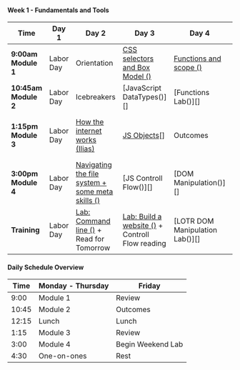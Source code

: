<!--## Unit 4: Client-side Frameworks-->

<!--#### Week 12: Project 4-->

<!--Time | Day 1                                 | Day 2                                               | Day 3                                              | Day 4                                     | Day 5-->
<!------- | --------------------------------      | -------------------------------------               | ------------------------------------               | ----------------------------------------  | ------------------------------------->
<!--**9:30am** | [Scrum][12-1A] | [Scrum][12-2A] | [Scrum][12-3A] | [Project Work][12-4A] | [Sleep][12-5A]-->
<!--**9:45am** | [Project Work][12-1B] | [Project Work][12-2B] | [Project Work][12-3B] | [Project Work][12-4B] | [Sleep][12-5B]  -->
<!--**11am** |[Mock Interviews][12-1C] | [Mock Interviews][12-2C] | [Project Work][12-3C] | [Project Work][12-4C] | [Outcomes][12-5C]-->
<!--**1:30pm - 5pm** |[Project Work][12-1D] | [Project Work][12-2D] | [Project Work][12-3D] | [Presentations][12-4D] | 1:00 PM [Final Survey, Certificates, and Recap][12-5D]-->
<!--**Homework** |[Project Work][12-1E] | [Project Work][12-2E] | [Project Work][12-3E] | [Presentations][12-4E] | 4:00 PM[ Happy Hour][12-5E]-->

<!--[12-1A]: # " "-->
<!--[12-1B]: # " "-->
<!--[12-1C]: # " "-->
<!--[12-1D]: # " "-->
<!--[12-1E]: # " "-->

<!--[12-2A]: # " "-->
<!--[12-2B]: # " "-->
<!--[12-2C]: # " "-->
<!--[12-2D]: # " "-->
<!--[12-2E]: # " "-->

<!--[12-3A]: # " "-->
<!--[12-3B]: # " "-->
<!--[12-3C]: # " "-->
<!--[12-3D]: # " "-->
<!--[12-3E]: # " "-->

<!--[12-4A]: # " "-->
<!--[12-4B]: # " "-->
<!--[12-4C]: # " "-->
<!--[12-4D]: # " "-->
<!--[12-4E]: # " "-->

<!--[12-5A]: # " "-->
<!--[12-5B]: # " "-->
<!--[12-5C]: # " "-->
<!--[12-5D]: # " "-->
<!--[12-5E]: # " "-->

<!--#### Week 11: Decoupled Client / Server & More-->

<!--Time | Day 1                                 | Day 2                                               | Day 3                                              | Day 4                                     | Day 5-->
<!------- | --------------------------------      | -------------------------------------               | ------------------------------------               | ----------------------------------------  | ------------------------------------->
<!--**9:17am Module 1** | [Science Fair (Group)][11-1A] |[Rails API mode (Alex)][11-2A]  | [Lightning Talks][11-3C]  | [Project 4 Intro][11-5A] | Project 4 |-->
<!--**10:45am Module 2** | [ngAnimate (Ben)][11-1B] | [Rangular Lab (Alex)][11-2B] | [Lightning Talks][11-3C] | Planning | Outcomes |-->
<!--**1:30pm Module 3** | [Not-so-MEAN Express API (Ben)][11-1C] | [Gulp (Ilias)][11-2C] | [Lightning Talks][11-3C] | Approvals | Project 4 | [Approvals][11-5C] |-->
<!--**3:00pm Module 4** | [Not-so-MEAN Angular][11-1D] | [React (Ilias)][11-2D] | [Redux (Ilias)][11-3D] | Approvals | Project 4 | [Outcomes][11-5D] |-->
<!--**Homework** |  [Lightning Talks Prep][11-1E] | [Lightning Talks Prep][11-2E] | Project Ideation | Project 4 | Project 4 |-->

<!--#### Extra Lab for Auth in Angular: [angular-auth-satellizer](https://github.com/sf-wdi-29/angular-auth-satellizer) -->

<!--[11-1A]: # "Science Fair"-->
<!--[11-1B]: https://github.com/sf-wdi-29/angular-animations-intro "ngAnimate"-->
<!--[11-1C]: https://github.com/sf-wdi-29/express-flashcards-api "Not-so-MEAN Express API"-->
<!--[11-1D]: https://github.com/sf-wdi-29/animated-cards/tree/has-directive-method "Not-so-MEAN Angular"-->
<!--[11-1E]: # " "-->

<!--[11-2A]: https://github.com/sf-wdi-29/rails-api-lesson/blob/master/readme.md "Rails API mode"-->
<!--[11-2B]: https://github.com/sf-wdi-29/rails-api-lab "Rangular"-->
<!--[11-2C]: https://github.com/sf-wdi-29/gulp "Gulp"-->
<!--[11-2D]: https://github.com/sf-wdi-29/react "React"-->
<!--[11-2E]: # " "-->

<!--[11-3A]: # "Rangular Lesson"-->
<!--[11-3B]: # "Rangular Lab"-->
<!--[11-3C]: https://github.com/sf-wdi-29/lighting-talks "Lighting Talks"-->
<!--[11-3D]: https://github.com/sf-wdi-29/redux "Redux"-->
<!--[11-3E]: # " "-->

<!--[11-4A]: # " "-->
<!--[11-4B]: # " "-->
<!--[11-4C]: # "Project 4"-->
<!--[11-4D]: # " "-->
<!--[11-4E]: # " "-->

<!--[11-5A]: https://github.com/sf-wdi-29/project-4 " "-->
<!--[11-5B]: # " "-->
<!--[11-5C]: # " "-->
<!--[11-5D]: # " "-->
<!--[11-5E]: # " "-->

<!--#### Week 10: Angular-->

<!--Time | Day 1                           | Day 2                                               | Day 3                                              | Day 4                                     | Day 5-->
<!------- | --------------------------------      | -------------------------------------               | ------------------------------------               | ----------------------------------------  | ------------------------------------->
<!--**9:17am Module 1** | July 4th | [Intro to Angular (Ilias)][10-1A] | [Angular Hangman (Ilias)][10-2A] | [Routing (Ben)][10-3A] | [Firebase (Ilias)][10-5A] |-->
<!--**10:45am Module 2** | July 4th |[Angular LAB (Ilias)][10-1B] | [Angular Hangman (Ilias)][10-2B] | [Wine App (Ben)][10-3B] | [Outcomes][10-5B]-->
<!--**1:30pm Module 3** | July 4th |[Directives Lesson (Ben)][10-1C] | [$http and promises (Alex)][10-2C] | [$resource (Alex)][10-3C] | [Review][10-5C]-->
<!--**3:00pm Module 4** | July 4th |[Directives Lab (Ben)][10-1D] | [$http LAB (Alex)][10-2D] | [Refactor Wine App (Alex)][10-3D] | [Rapid Prototyping][10-5D]-->
<!--**Homework** | July 4th |[Finish Labs][10-1E] | ui-router vs ngRoute readings: [#1][10-2E] + [#2][10-2F] + [#3][10-2G] | [Finish Labs][10-3E] | [Rapid Prototyping][10-5E] and [Lightning Talk Research][10-5F]-->

<!--[10-1A]: https://github.com/sf-wdi-29/angular-intro "Intro to Angular"-->
<!--[10-1B]: https://github.com/sf-wdi-29/angular-intro "Intro to Angular Lab"-->
<!--[10-1C]: https://github.com/sf-wdi-29/angular-directives-lesson "Directives Lesson"-->
<!--[10-1D]: https://github.com/sf-wdi-29/angular-directives-lab "Directives Lab"-->
<!--[10-1E]: # "Homework"-->

<!--[10-2A]: https://github.com/sf-wdi-29/ng-hangman "Angular Hangman"-->
<!--[10-2B]: https://github.com/sf-wdi-29/ng-hangman "Angular Hangman"-->
<!--[10-2C]: https://github.com/sf-wdi-29/http-workshop "$http and promises"-->
<!--[10-2D]: https://github.com/sf-wdi-29/http-lab "$http lab"-->
<!--[10-2E]: http://stackoverflow.com/questions/21023763/angularjs-difference-between-angular-route-and-angular-ui-router "ui-router vs ngRoute"-->
<!--[10-2F]: https://prezi.com/dfwwmbkk2-ac/ng-route-vs-ui-router/ "ui-router vs ngRoute"-->
<!--[10-2G]: http://www.amasik.com/angularjs-ngroute-vs-ui-router/ "ui-router vs ngRoute"-->

<!--[10-3A]: https://github.com/sf-wdi-29/angular_routing_lab "Routing"-->
<!--[10-3B]: https://github.com/sf-wdi-29/angular_routing_lab "Wine App"-->
<!--[10-3C]: https://github.com/sf-wdi-29/angular-resource "ngResource"-->
<!--[10-3D]: # "Book App"-->
<!--[10-3E]: # "reading"-->

<!--[10-4A]: # "MEAN Stack"-->
<!--[10-4B]: # "MEAN ToDo"-->
<!--[10-4C]: # "Animations"-->
<!--[10-4D]: # "Firebase"-->
<!--[10-4E]: # "Animations Readme"-->

<!--[10-5A]: https://github.com/sf-wdi-29/ng-firebase "Firebase"-->
<!--[10-5B]: # "Outcomes" -->
<!--[10-5C]: https://github.com/sf-wdi-29/questions-in-a-hat/blob/master/week-10.md "Review / Questions in a Hat"-->
<!--[10-5D]: https://github.com/sf-wdi-29/rapid-prototype/blob/master/readme.md "Rapid Prototyping"-->
<!--[10-5E]: https://github.com/sf-wdi-29/rapid-prototype/blob/master/readme.md "Rapid Prototype Weekend Lab"-->
<!--[10-5F]: https://github.com/sf-wdi-29/lighting-talks "Lightning Talk Research"-->

<!--## Unit 3: Ruby on Rails-->

<!--#### Week 9: Rails Group Projects-->

<!--Time | Day 1                                 | Day 2                                               | Day 3                                              | Day 4                                     | Day 5-->
<!------- | --------------------------------      | -------------------------------------               | ------------------------------------               | ----------------------------------------  | ------------------------------------->
<!--**9:30am Module 1** | Project 3 | CS Topics: [String Matching][9-1A] (Alex) | CS Topics: [String Matching Pt 2][9-1A] (Alex) | CS Topics: [Auth Math Concepts][9-4B] (Ben) | [Project 3 Wrap-up][9-5A]-->
<!--**10:30am Module 2** | Project 3 | Project 3 | Project 3 | Project 3 | [Project 3 Presentations][9-5B] / 11:30 Outcomes | -->
<!--**1:30pm Module 3** | [Unit Testing with rspec-rails][9-1C] (Brianna) | Project 3 | Project 3 | Project 3 | [Presentations][9-5C] |-->
<!--**3:00pm Module 4** | Project 3 | Project 3 | Project 3 | Project 3 | [][9-5C] |-->
<!--**Homework** | Project 3 | Project 3 | Project 3 | Project 3 | [Look over the Angular Documentation][9-5E] + [Check out this blog][9-5F] + [Check out this Lab][9-5G]-->

<!--[9-1A]: https://github.com/sf-wdi-29/string-matching "String Sorting"-->
<!--[9-1C]: https://github.com/sf-wdi-29/rspec-rails-testing "Unit Testing with rspec-rails"-->
<!--[9-2A]: w09/d02/m1-linked-lists/ "Linked Lists"-->
<!--[9-3A]: w09/d03/m1-trees "Trees"-->
<!--[9-4A]: w09/d03/m2-dfs-bfs "Searching Trees"-->
<!--[9-4B]: https://github.com/sf-wdi-29/russian-postal-system-puzzle "Russian Postal Puzzle"-->
<!--[9-5A]: # "Project 3 Finishing Touches"-->
<!--[9-5B]: # "Project 3 Presentations"-->
<!--[9-5C]: # "Outcomes"-->
<!--[9-5E]: https://docs.angularjs.org/guide/introduction "Angular Reading"-->
<!--[9-5F]: http://stephanebegaudeau.tumblr.com/post/48776908163/everything-you-need-to-understand-to-start-with-->
<!--[9-5G]: https://github.com/sf-wdi-29/intro_angular_challenges-->

<!--#### Week 8 - Project Vagabond-->

<!--Time | Day 1                                      | Day 2                                | Day 3                                      | Day 4                                      | Day 5-->
<!------- |--------------------------------    | ------------------------------ | ---------------------------------  | ---------------------------------   | ------------------------------------->
<!--**9:30am Module 1** | [Team-Client Meeting][8-1A] | [Stack and Queues (Brianna)][8-2A]  | [Linked Lists (Ben)][8-3A] |[ Trees (Brianna)][8-4A] | Presentations-->
<!-- **10:45am Module 2** | Project Vagabond | Project Vagabond  | Project Vagabond | Project Vagabond | Outcomes-->
<!--**1:30pm Module 3** |Project Vagabond| Project Vagabond | Project Vagabond | Project Vagabond |  Project 3 Pitches-->
<!--**3:00pm Module 4** | Project Vagabond |  Project Vagabond |  Project Vagabond |  Project Vagabond | Project 3 Approvals-->
<!--**Homework** | Project Vagabond | Project Vagabond | Project Vagabond | [Prepare Project 3 Pitch][8-4E] | [Project 3][8-5E]-->

<!--[8-1A]: https://github.com/sf-wdi-29/project-vagabond "Project Vagabond"-->

<!--[8-2A]: https://github.com/sf-wdi-29/stacks-and-queues "Stacks and Queues"-->

<!--[8-3A]: https://github.com/sf-wdi-29/linked-lists "Linked Lists"-->

<!--[8-4A]: https://github.com/sf-wdi-29/trees "Trees"-->

<!--[8-4E]: https://github.com/sf-wdi-29/project-03/blob/master/lightning-pitch.md "Project 3 Pitch"-->

<!--[8-5E]: https://github.com/sf-wdi-29/project-03 "Project 3"-->


<!--#### Week 7 - Ruby on Rails-->

<!-- Time | Day 1 |   Day 2   | Day 3   | Day 4 | Day  5  |-->
<!------- | -------- | --------------------------------                         | ------------------------------------                  | ------------------------------------     | ---------------------------------------   |-->
<!-- **9:17am Module 1** | [Ruby Pair Exercises (Alex)][7-1A]  | [Intro to Rails (Alex)][7-2A] | [Asset Pipeline Poem (Ben)][7-3A] | [Auth (Ilias)][7-4A]  |[Review (Alex)][7-5A]               |-->
<!-- **10:45am Module 2** | [OOP Wheel of Fortune (Alex)][7-1B]    | [Controllers and Routes (Alex)][7-2B] | [Rails Bog App (Ben)][7-3B] | [Auth Lab (Ilias)][7-4B]       | [Outcomes (Neda)][7-5B]    |-->
<!-- **1:30pm Module 3** | [Rspec and TDD (Ilias)][7-1C]   |  [Layouts and Partials (Ben)][7-2C]| [Validations and Errors (Ilias)][7-3C] | [Many to Many (Ben)][7-4C] |  [ Questions in a Hat (Ilias)][7-5C]   |-->
<!--**3:00pm Module 4** | [Rspec and TDD Lab (Ilias)][7-1D]     | [Rock n Rails (Ben)][7-2D] | [Validations and Errors Lab (Ilias)][7-3D] | [Many to Many (Ben)][7-4D] |  [Library App Weekend Lab (Annabelle)][7-5D]    |-->
<!--**Homework** | Finish Labs |  Finish Labs | Finish Labs + [Video: How not to store passwords](https://www.youtube.com/watch?v=8ZtInClXe1Q) |  Finish Labs | [Library App Weekend Lab (Annabelle)][7-5E] |-->


<!--[7-1A]:  https://github.com/sf-wdi-29/ruby-drills "Ruby Pair Exercises"-->
<!--[7-1B]:  https://github.com/sf-wdi-29/wheel_of_fortune "OOP Wheel of Fortune" -->
<!--[7-1C]: https://github.com/sf-wdi-29/rspec "Rspec and TDD Lesson"-->
<!--[7-1D]: https://github.com/sf-wdi-29/rspec "Rspec and TDD Lab"-->
<!--[7-1E]: # "Finish Labs"-->

<!--[7-2A]: https://github.com/sf-wdi-29/intro-to-rails "Intro to Rails"-->
<!--[7-2B]: https://github.com/sf-wdi-29/rails-controllers-and-routes "Controllers & Routes"-->
<!--[7-2C]: https://github.com/sf-wdi-29/rails-layouts-and-partials "Layouts & Partials"-->
<!--[7-2D]: https://github.com/sf-wdi-29/rock-n-rails "Rock n Rails"-->
<!--[7-2E]: https://github.com/sf-wdi-29/rock-n-rails "Rock n Rails"-->

<!--[7-3A]: https://github.com/sf-wdi-29/asset-pipeline-poem "Asset Pipeline"-->
<!--[7-3B]: https://github.com/sf-wdi-29/rails-bog-app "Bog App"-->
<!--[7-3C]: https://github.com/sf-wdi-29/rails-validations-errors "Validations and Errors"-->
<!--[7-3D]: https://github.com/sf-wdi-29/rails-validations-errors-lab "Validations and Errors Lab"-->
<!--[7-3E]: # "Finish Labs"-->

<!--[7-4A]: https://github.com/sf-wdi-29/rails-auth "Auth"-->
<!--[7-4B]: https://github.com/sf-wdi-29/rails-auth "More Auth"-->
<!--[7-4C]: https://github.com/sf-wdi-29/rails-many-to-many "Many to Many"-->
<!--[7-4D]: https://github.com/sf-wdi-29/rails-many-to-many "Many to Many"-->
<!--[7-4E]: # "Finish Labs"-->

<!--[7-5A]: # "Review"-->
<!--[7-5B]: # "Outcomes"-->
<!--[7-5C]: https://github.com/sf-wdi-29/questions-in-a-hat/blob/master/week-07.md "Questions in a Hat"-->
<!--[7-5D]: https://github.com/sf-wdi-29/library-app "Library App"-->
<!--[7-5E]: https://github.com/sf-wdi-29/library-app "Library App"-->

<!--## Unit 2: RESTful Applications-->

<!--#### Week 6 - Sinatra Single-Resource App-->

<!-- Time | Day 1 |   Day 2   | Day 3   | Day 4 | Day  5  |-->
<!------- | -------- | --------------------------------                         | ------------------------------------                  | ------------------------------------     | ---------------------------------------   |-->
<!-- **9:30am Module 1** | [Sinatra Relationships (Ben)][6-1A]  | [Username Generator (Ilias)][6-2A] | [Go Fish game (Alex)][6-3A] | Project 2  |      [Project 2 Presentations][6-5A]      |-->
<!-- **10:45am Module 2** | Project 2    | Project 2  | Project 2  | Project 2      | Outcomes     |-->
<!-- **1:30pm Module 3** |  Project 2    |   Project 2  |  Project 2   |  Project 2   | Project 2 Presentations  |-->
<!--**3:00pm Module 4** |  Project 2     | Project 2   |  Project 2   | Project 2 |  Happy Hour   |-->
<!--**Homework** | Homework | Homework | Homework | Homework |  [Rails for Zombies (spend ~2  hours)](http://railsforzombies.org/levels/1) |-->


<!--[6-1A]: https://github.com/sf-wdi-29/sinatra-relationships-lab "Sinatra Relationships"-->
<!--[6-2A]: https://github.com/sf-wdi-29/username-generator "Username Generator"-->
<!--[6-3A]: https://github.com/sf-wdi-29/go-fish-card-game "Go Fish Game"-->
<!--[6-5A]: https://github.com/sf-wdi-29/student-projects/blob/master/second-projects.md "second projects"-->


<!--Extra Resources:-->

<!--* [Deploy to Heroku](https://gist.github.com/awhit012/bd544c8c252434d1fe6fe01cbfa252d6)-->
<!--* [Method Organization in Sinatra](https://github.com/sf-wdi-29/sinatra-helper-methods)-->
<!--* [Debugging Ruby Applications](https://github.com/sf-wdi-29/debugging-ruby-applications)-->
<!--* [Seeding a Sinatra App](https://github.com/sf-wdi-29/sinatra-app-seed/blob/master/readme.md)-->
<!--* [Front-end Assets](https://github.com/sf-wdi-29/front-end-assets/blob/master/readme.md)-->

<!--#### Week 5 - Ruby and Sinatra-->

<!--Time | Day 0 | Day 1 | Day 2 | Day 3 | Day 4-->
<!------| -------------------------------- | ------------------------------------ | ------------------------------------ | --------------------------------------- | ------------------------------------->
<!--**9:17am Module 1** |Memorial Day | [Intro to Ruby (Alex)][5-1A] | [OOP Ruby (Ilias)][5-2A] |  [ActiveRecord Models (Ilias)][5-3A]       | [Review (Alex)][5-4A]-->
<!--**10:45am Module 2** | Memorial Day |  [Intro to Ruby Lab (Alex)][5-1B] | [OOP Ruby Lab (Ilias)][5-2B]   |    [ActiveRecord Models Lab (Ilias)][5-3B]     | Outcomes-->
<!--**1:30pm Module 3** | Memorial Day |  [Sinatra View Templating (Ben)][5-1C]| [Data Modeling (Alex)][5-2C] | [ActiveRecord (Ben)][5-3C]       | [Questions in a Hat (Ilias)][5-4C]-->
<!--**3:00pm Module 4** | Memorial Day |[Sinatra Controllers + Routes (Ben)][5-1D]  | [SQL (Alex)][5-2D]   |     [ActiveRecord Lab][5-3D]  | [Sinatra Project][5-4D]-->
<!--**Homework** | Memorial Day | [Sinatra Code Study + Ruby Grandma Exercise (Alex)][5-1E]  | [Carmen Sandiego Lab][5-2E]  | [Start Sinatra Project][5-3E]      | [Sinatra Project ][5-4E]-->

<!--[5-1A]: https://github.com/sf-wdi-29/intro-ruby "Intro to Ruby"-->
<!--[5-1B]: https://github.com/sf-wdi-29/ruby-koans "Intro to Ruby Lab"-->
<!--[5-1C]: https://github.com/sf-wdi-29/intro-sinatra "Sinatra Setup + Layouts & Templating"-->
<!--[5-1D]: https://github.com/sf-wdi-29/sinatra-controllers-and-routes "Controllers & RESTful Routing"-->
<!--[5-1E]: https://github.com/sf-wdi-29/deaf-grandma  "Sinatra Code Study + Ruby Grandma Exercise"-->

<!--[5-2A]: https://github.com/sf-wdi-29/ruby-oop "Ruby OOP Lesson"-->
<!--[5-2B]: https://github.com/sf-wdi-29/monkey-oop "Ruby OOP Lab"-->
<!--[5-2C]: https://github.com/sf-wdi-29/data-modeling "Relational Data Modeling"-->
<!--[5-2D]: https://github.com/sf-wdi-29/sql "SQL Select Lab"-->
<!--[5-2E]: https://github.com/sf-wdi-29/sql-carmen-sandiego "SQL"-->

<!--[5-3A]: https://github.com/sf-wdi-29/active-record-models "Building Models with ActiveRecord and Migrations"-->
<!--[5-3B]: https://github.com/sf-wdi-29/modeling-tunr "Models and Migrations Lab"-->
<!--[5-3C]: https://github.com/sf-wdi-29/active-record-methods-finders "ActiveRecord Methods and Finders"-->
<!--[5-3D]: https://github.com/sf-wdi-29/active-record-pizza-lab "ActiveRecord Finders lab"-->
<!--[5-3E]: https://github.com/sf-wdi-29/project-2 "Sinatra Project"-->

<!--[5-4A]: # "Review"-->
<!--[5-4B]: # "Outcomes"-->
<!--[5-4C]: # "Questions in a Hat"-->
<!--[5-4D]: #  "Weekend Sinatra app"-->
<!--[5-4E]: #  "Weekend Sinatra app"-->

<!--#### Week 4 - Node and Express-->

<!--Time | Day 1                                    | Day 2                                 | Day 3                                | Day 4                                    | Day 5-->
<!------- | --------------------------------         | ------------------------------------- | ------------------------------------ | ---------------------------------------- | ------------------------------------->
<!--**9:17am Module 1** | [Intro to Node.js (Ilias)][4-1A]         | [Intro to Mongo (Alex)][4-2A]             | [Views in Express (Ben)][4-3A]    | [Tune.ly][4-4A]               | [Review (Ben)][4-5A]-->
<!--**10:45am Module 2** |  [Intro to Express (Ilias)][4-1B]         | [Intro to Mongoose (Alex)][4-2B]              |    [Lab: Views in Express (Ben)][4-3B]   | [Tune.ly][4-4B]        | [Outcomes][4-5B]-->
<!--**1:30pm Module 3** | [Building Express routes part 1 (Ben)][4-1C]                        | [Data Organization in Mongo (Ilias)][4-2C] |[Lab: ToDo List App (Alex)][4-3C] | [Tune.ly][4-4C]     | [Questions in a Hat (Ilias)][4-5C]-->
<!--**3:00pm Module 4** | [Building Express Routes part 2 (Ben)][4-1D]                  | [Lab: Full Stack JavaScript (Ilias)][4-2D]|   [ Ajax OOP Refactor Lab (Alex)][4-3D]      | [Tune.ly][4-4D]       | [Personal API Lab (Alex)][4-4E]-->
<!--**Homework** | [More Express Routes][4-1E] | [Lab: Mongo][4-2E]   |   [Finish Labs][4-3B]   | No Homework! You earned a break! Go Warriors! | Finish Lab + [First 3 Chapters of Why's Guide][4-5E]-->


<!--[4-1A]: https://github.com/sf-wdi-29/nodejs "Intro to Node.js"-->
<!--[4-1B]: https://github.com/sf-wdi-29/express "Intro to Express.js"-->
<!--[4-1C]: https://github.com/sf-wdi-29/express-routing-lesson "Building Express Routes part 1"-->
<!--[4-1D]: https://github.com/sf-wdi-29/express-routing-lab "Building Express Routes part 2"-->
<!--[4-1E]: https://github.com/sf-wdi-29/more-express-routes "More Express Routes"-->

<!--[4-2A]: https://github.com/sf-wdi-29/mongo-intro "Intro to Node with Mongo"-->
<!--[4-2B]: https://github.com/sf-wdi-29/intro-mongoose "Mongo-backed models with Mongoose"-->
<!--[4-2C]: https://github.com/sf-wdi-29/mongo-structured-data "Data Organization in Mongo"-->
<!--[4-2D]: https://github.com/sf-wdi-29/mongoose-books-app "Full Stack JavaScript Lab"-->
<!--[4-2E]: #  "Connecting Express Routes to Mongo Lab"-->

<!--[4-3A]: https://github.com/sf-wdi-29/express-views-lesson "Views in Express Lesson"-->
<!--[4-3B]: https://github.com/sf-wdi-29/express-views-lab "Views in Express Lab"-->
<!--[4-3C]: https://github.com/sf-wdi-29/test-driven-todo-api "Todo Lab, Part 1"-->
<!--[4-3D]: https://github.com/sf-wdi-29/ajax-oop-refactor-lab "AJAX Lesson"-->
<!--[4-3E]: # "Todo Lab, Part 2"-->

<!--[4-4A]: https://github.com/sf-wdi-29/tunely "Tunely"-->
<!--[4-4B]: https://github.com/sf-wdi-29/tunely "Tunely"-->
<!--[4-4C]: https://github.com/sf-wdi-29/tunely "Tunely"-->
<!--[4-4D]: https://github.com/sf-wdi-29/tunely "Tunely"-->
<!--[4-4E]: https://github.com/sf-wdi-29/express-personal-api "Tunely"-->

<!--[4-5A]: # "Review"-->
<!--[4-5B]: # "Outcomes"-->
<!--[4-5C]: https://github.com/sf-wdi-29/questions-in-a-hat/blob/master/week-04.md "Questions in a Hat"-->
<!--[4-5D]: # "Personal API Weekend Lab"-->
<!--[4-5E]: http://poignant.guide/book/chapter-1 "Personal API Weekend Lab"-->



<!--## Unit 1: The Client-->

<!--#### Week 3 - Project 1:  Browser Games-->

<!--Time | Day 1                                      | Day 2                                | Day 3                                      | Day 4                                      | Day 5-->
<!------- |--------------------------------    | ------------------------------ | ---------------------------------  | ---------------------------------   | ------------------------------------->
<!--**9:17am Module 1** | Review Training (Alex)| [Binary Search (Ben)][3-2A]  | [Bubble Sort (Alex)][3-3A] |[ Merge Sort (Ilias)][3-4A] | Feedback-->
<!-- **10:45am Module 2** |[Sass/CSS preprocessors (Ben) ][3-1B]| [Project 1][3-2B]  | [Project 1][3-3B] | [Project 1][3-4B]| Presentations-->
<!--**1:30pm Module 3** |[Agile development, wireframes, and user stories (Ilias)] [3-1C]| [Project 1][3-2C]  | [Project 1][3-3C] | [Outcomes][3-4C] |  Presentations-->
<!--**3:00pm Module 4** | [Project 1 Specs][3-1D] |  [Project 1][3-2D]|  [Project 1][3-3D]|  [Project 1][3-4D]| [Happy Hour][3-5D]-->
<!--**Training** | Project 1 | Project 1 | Project 1 | Project 1 | [Learn you Node][3-5E] and [Fix an Issue][3-5F]-->

<!--[3-1A]: # "Review Training"-->
<!--[3-1B]: https://github.com/sf-wdi-29/sass-intro "SASS Lesson"-->
<!--[3-1C]: https://github.com/sf-wdi-29/software-development-best-practices "Agile development, wireframes, and user stories"-->
<!--[3-1D]: https://github.com/sf-wdi-29/project-1 "Project 1 Specs"-->

<!--[3-2A]: https://github.com/sf-wdi-29/binary-search "Binary Search"-->
<!--[3-2B]: # "Project 1"-->
<!--[3-2C]: # "Project 1"-->
<!--[3-2D]: # "Project 1"-->

<!--[3-3A]: https://github.com/sf-wdi-29/bubble-sort "Bubble Sort"-->
<!--[3-3B]: # "Project 1"-->
<!--[3-3C]: # "Project 1"-->
<!--[3-3D]: # "Project 1"-->

<!--[3-4A]: https://github.com/sf-wdi-29/merge-sort "Merge Sort"-->
<!--[3-4B]: # "Project 1"-->
<!--[3-4C]: # "Outcomes"-->
<!--[3-4D]: # "Project 1"-->

<!--[3-5A]: # "Presentations"-->
<!--[3-5B]: # "Presentations"-->
<!--[3-5C]: # "Review"-->
<!--[3-5D]: # "Happy Hour"-->
<!--[3-5E]: https://github.com/workshopper/learnyounode "Learn you Node"-->
<!--[3-5F]: https://github.com/sf-wdi-29/create-an-issue-project1 "Fix an issue"-->

<!--#### Week 2 - JavaScript & Front-end Libraries-->

<!--Time |Day 1                                      | Day 2                                | Day 3                                      | Day 4                                      | Day 5-->
<!------- |--------------------------------           | ------------------------------------ | ------------------------------------       | ---------------------------------------    | ------------------------------------->
<!-- **9:17am Module 1** | [Git and GitHub (Alex)][2-1A]                     |      [jQuery & Browser Storage (Ben)][2-2A]                |  [AJAX & API's with jQuery (Alex)][2-3A]       |      [OOP in JS (Ilias)][2-4A]     | [Review (Ben)][2-5A]-->
<!-- **10:45am Module 2** |[Lab: Git and GitHub (Alex)][2-1B]                |   [Responsive CSS & Flexbox (Ben)][2-2B]  |    [Handlebars Templating (Alex)][2-3B]                     |    [OOP in JS (Ilias)][2-4B]    | Outcomes-->
<!--**1:30pm Module 3** |[Callbacks & Iterators (Ilias)][2-1C]                          |   [Intro to Bootstrap (Ilias)][2-2C] |    [Geoquakes Lab (Ben)][2-3C]     |        [OOP concepts (Ben)][2-4C]     | [Questions in a Hat (Ilias)][2-5B]-->
<!--**3:00pm Module 4** | [Lab: Callbacks & Iterators (Ilias)][2-1D]                 |  [HTML Forms (Ilias)][2-2D]  | [Geoquakes Lab Cont'd (Ben)][2-3C] |  [OOP Refactor Lab (Ben)][2-4C]  | [Create an Issue (Alex)][2-5C]|-->
<!--**Training** |[Building Iterators (Ilias)][2-1E] | [More jQuery Practice (Ben)][2-2E]  |  [OOP Prep (Ilias)][2-3E] | [OOP Refactor cont'd][2-4C] | [Weekend Lab: Fix an issue (Alex)][2-5E]-->

<!--[2-1A]: https://github.com/sf-wdi-29/git-and-github "Git and GitHub Branching and Pages"-->
<!--[2-1B]: https://github.com/awhit012/gh-lab "Git and GitHub lab"-->
<!--[2-1C]: https://github.com/sf-wdi-29/js-callbacks-iterators "Callbacks & Iterators"-->
<!--[2-1D]: https://github.com/sf-wdi-29/js-callbacks-iterators "Callbacks & Iterators Lab"-->
<!--[2-1E]: https://github.com/sf-wdi-29/js-building-iterators-lab "Building Iterators"-->

<!--[2-2A]: https://github.com/sf-wdi-29/jquery-and-browser-storage "jQuery and Browser Storage"-->
<!--[2-2B]: https://github.com/sf-wdi-29/css-responsive-design-and-flexbox  "Responsive CSS & Flexbox"-->
<!--[2-2C]: https://github.com/sf-wdi-29/bootstrap "Intro to Bootstrap"-->
<!--[2-2D]: https://github.com/sf-wdi-29/html-forms "HTML Forms"-->
<!--[2-2E]: https://github.com/sf-wdi-29/jquery-datepicker-lab "More jQuery Practice"-->

<!--[2-3A]: https://github.com/sf-wdi-29/ajax-with-jquery "AJAX & APIs with jQuery"-->
<!--[2-3B]: https://github.com/sf-wdi-29/handlebars "Handlebars Templating"-->
<!--[2-3C]: https://github.com/sf-wdi-29/geoquakes "Geoquakes Lab"-->
<!--[2-3D]: https://github.com/sf-wdi-29/geoquakes "Geoquakes Lab"-->
<!--[2-3E]: https://www.youtube.com/watch?v=SS-9y0H3Si8 "OOP Prep"-->

<!--[2-4A]: https://github.com/sf-wdi-29/js-oop-flower-power "OOP Lesson"-->
<!--[2-4B]: https://github.com/sf-wdi-29/js-oop-flower-power "Flower Power OOP Lab"-->
<!--[2-4C]: https://github.com/sf-wdi-29/oop-concepts "OOP Concepts"-->
<!--[2-4D]: # "OOP Concepts"-->
<!--[2-4E]: # "OOP Refactor (cont'd)"-->

<!--[2-5A]: # "Review"-->
<!--[2-5B]: https://github.com/sf-wdi-29/questions-in-a-hat/blob/master/week-02.md "Questions in a Hat"-->
<!--[2-5C]: https://github.com/sf-wdi-29/create-an-issue/blob/master/readme.md "Review"-->
<!--[2-5D]: # "Create an Issue"-->
<!--[2-5E]: https://github.com/sf-wdi-29/create-an-issue/blob/master/readme.md#this-weekends-assignment "Fix an Issue"-->

#### Week 1 - Fundamentals and Tools

 Time | Day 1 |                     Day 2                                       | Day 3                                                         | Day 4                                                | Day  5                                    |
----- | -------- | --------------------------------                         | ------------------------------------                  | ------------------------------------     | ---------------------------------------   |
 **9:00am Module 1** | Labor Day |  Orientation  |  [CSS selectors and Box Model ()][1-2B]    | [Functions and scope ()][1-3C]  | Assesment
 **10:45am Module 2** | Labor Day   |   Icebreakers  |  [JavaScript DataTypes()][] |  [Functions Lab()][] | Review  
 **1:15pm Module 3** | Labor Day    |  [How the internet works (Ilias)][1-1C]  |  [JS Objects]()[] | Outcomes  | [Debugging JS + Chrome Dev Tools()][]
**3:00pm Module 4** | Labor Day | [Navigating the file system + some meta skills ()][1-1D]  | [JS Controll Flow()][] |  [DOM Manipulation()][]  |   [Lab: JavaScript functions (Ilias)][1-3D]   | [Lab: JS Racer (Alex) ][1-4E]       
**Training** | Labor Day | [Lab: Command line ()][1-1E] + Read for Tomorrow | [Lab: Build a website ()][1-2E] + Controll Flow reading| [LOTR DOM Manipulation Lab()][]  | JS Racer

[1-1C]: https://github.com/sf-wdi-29/how-the-internet-works "How the Internet Works"
[1-1D]: https://github.com/sf-wdi-29/Terminal-Basics-Navigating-the-Filesystem/blob/master/readme.md "Navigating the File System"
[1-1E]: https://github.com/sf-wdi-29/command-line-lab "Lab: Command Line"

[1-2A]: https://github.com/sf-wdi-29/chrome-dev-tools "Chrome Dev Tools"
[1-2B]: https://github.com/sf-wdi-29/css-selector-basics "CSS Selector Basics"
[1-2C]: https://github.com/sf-wdi-29/css-box-model-and-positioning "Box Model and Positioning"
[1-2D]: https://github.com/sf-wdi-29/m4-CSS-lab "Lab: CSS website replication"
[1-2E]: https://github.com/sf-wdi-29/build-a-website "Lab: Build a website"

[1-3A]: https://github.com/sf-wdi-29/js-data-types "Data types, Variables and Arrays"
[1-3B]: https://github.com/sf-wdi-29/js-objects "JavaScript Objects"
[1-3C]: https://github.com/sf-wdi-29/js-functions-and-scope "Functions and Scope"
[1-3D]: https://github.com/sf-wdi-29/js-functions-lab "Lab: JavaScript functions"
[1-3E]: https://vimeo.com/36579366 "Inventing on Principle, Bret Victor"

[1-4A]: https://github.com/sf-wdi-29/control-flow "Mastering Control Flow"
[1-4B]: https://github.com/sf-wdi-29/debugging-javascript "Debugging in JS"
[1-4C]: https://github.com/sf-wdi-29/dom-manipulation-and-events "DOM Manipulation & Events"
[1-4D]: https://github.com/sf-wdi-29/dom-manipulation-lotr-lab "Lab: DOM Manipulation LoTR"
[1-4E]: https://github.com/sf-wdi-29/tic-tac-toe "Lab: Tic-Tac-Toe"
[1-4F]: https://github.com/sf-wdi-29/questions-in-a-hat/blob/master/week-01.md "questions in a hat"

#### Daily Schedule Overview

Time | Monday - Thursday  | Friday
----- | ------------------ | -----
9:00  | Module 1           | Review
10:45 | Module 2           | Outcomes
12:15 | Lunch              | Lunch
1:15  | Module 3           | Review
3:00  | Module 4           | Begin Weekend Lab
4:30  | One-on-ones        | Rest
